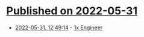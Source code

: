 # [Published on 2022-05-31](index.md)

* [2022-05-31, 12:49:14](https://news.ycombinator.com/item?id=31568895) - [1x Engineer](https://1x.engineer/)
